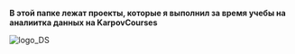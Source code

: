 **В этой папке лежат проекты, которые я выполнил за время учебы на аналиитка данных на KarpovCourses**


![logo_DS](https://user-images.githubusercontent.com/102512648/205441138-e2867e90-0cc3-4667-958d-2ae2cca047f9.png)
